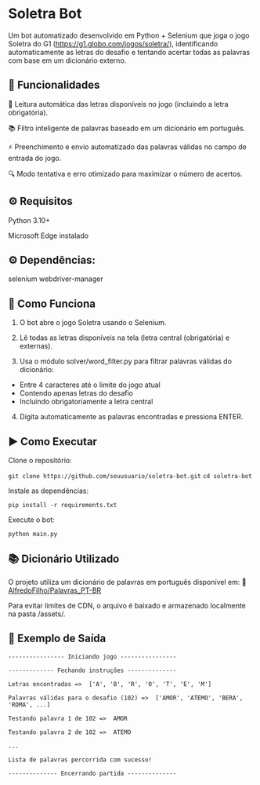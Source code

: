 # Soletra Bot

Um bot automatizado desenvolvido em Python + Selenium que joga o jogo Soletra do G1 (https://g1.globo.com/jogos/soletra/), identificando automaticamente as letras do desafio e tentando acertar todas as palavras com base em um dicionário externo.

## 🚀 Funcionalidades

🧠 Leitura automática das letras disponíveis no jogo (incluindo a letra obrigatória).

📚 Filtro inteligente de palavras baseado em um dicionário em português.

⚡ Preenchimento e envio automatizado das palavras válidas no campo de entrada do jogo.

🔍 Modo tentativa e erro otimizado para maximizar o número de acertos.

## ⚙️ Requisitos

Python 3.10+

Microsoft Edge instalado

## ⚙️ Dependências:

selenium 
webdriver-manager

## 🧠 Como Funciona

1. O bot abre o jogo Soletra usando o Selenium.

2. Lê todas as letras disponíveis na tela (letra central (obrigatória) e externas).

3. Usa o módulo solver/word_filter.py para filtrar palavras válidas do dicionário:
  - Entre 4 caracteres até o limite do jogo atual
  - Contendo apenas letras do desafio
  - Incluindo obrigatoriamente a letra central

4. Digita automaticamente as palavras encontradas e pressiona ENTER.

## ▶️ Como Executar

Clone o repositório:

```git clone https://github.com/seuusuario/soletra-bot.git```
```cd soletra-bot```

Instale as dependências:

```pip install -r requirements.txt```

Execute o bot:

```python main.py```

## 📚 Dicionário Utilizado

O projeto utiliza um dicionário de palavras em português disponível em:
🔗 [AlfredoFilho/Palavras_PT-BR](https://github.com/AlfredoFilho/Palavras_PT-BR/blob/master/Palavras_PT-BR.txt)

Para evitar limites de CDN, o arquivo é baixado e armazenado localmente na pasta /assets/.

## 🧩 Exemplo de Saída
```---------------- Iniciando jogo ----------------```

```------------- Fechando instruções --------------```

```Letras encontradas =>  ['A', 'B', 'R', 'O', 'T', 'E', 'M']```

```Palavras válidas para o desafio (102) =>  ['AMOR', 'ATEMO', 'BERA', 'ROMA', ...]```

```Testando palavra 1 de 102 =>  AMOR```

```Testando palavra 2 de 102 =>  ATEMO```

```...```

```Lista de palavras percorrida com sucesso!```

```-------------- Encerrando partida --------------```
